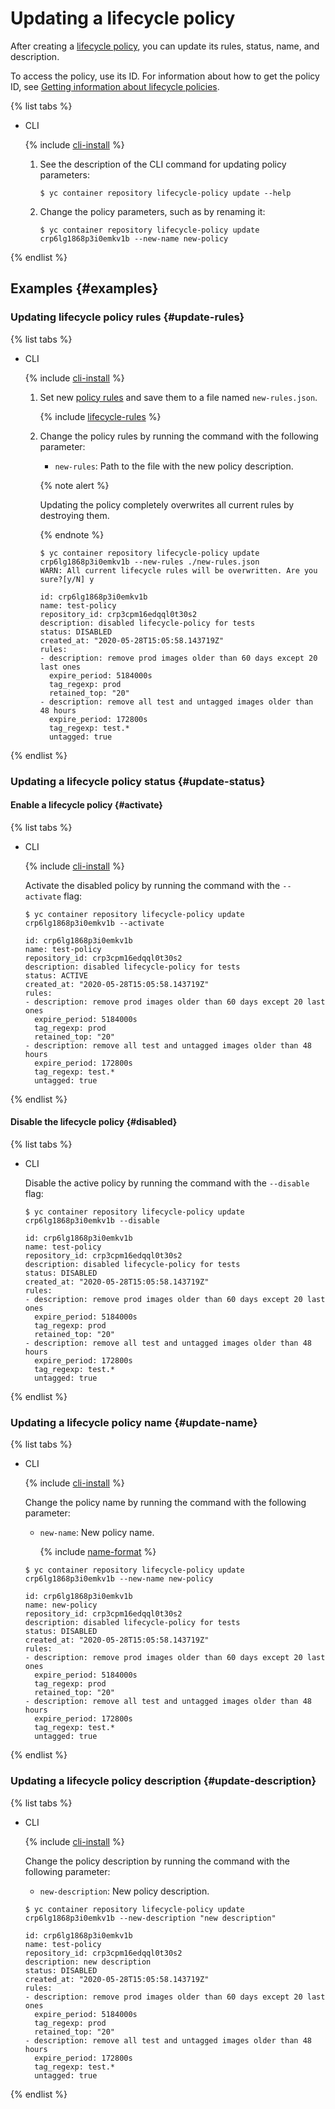 # Updating a lifecycle policy

After creating a [lifecycle policy](../../concepts/lifecycle-policy.md), you can update its rules, status, name, and description.

To access the policy, use its ID. For information about how to get the policy ID, see [Getting information about lifecycle policies](lifecycle-policy-list.md).

{% list tabs %}

- CLI

  {% include [cli-install](../../../_includes/cli-install.md) %}

  1. See the description of the CLI command for updating policy parameters:

      ```
      $ yc container repository lifecycle-policy update --help
      ```

  1. Change the policy parameters, such as by renaming it:

      ```
      $ yc container repository lifecycle-policy update crp6lg1868p3i0emkv1b --new-name new-policy
      ```

{% endlist %}

## Examples {#examples}

### Updating lifecycle policy rules {#update-rules}

{% list tabs %}

- CLI

    {% include [cli-install](../../../_includes/cli-install.md) %}

    1. Set new [policy rules](../../concepts/lifecycle-policy.md#lifecycle-rules) and save them to a file named `new-rules.json`.

        {% include [lifecycle-rules](../../../_includes/container-registry/lifecycle-rules.md) %}

    1. Change the policy rules by running the command with the following parameter:
        * `new-rules`: Path to the file with the new policy description.

        {% note alert %}

        Updating the policy completely overwrites all current rules by destroying them.

        {% endnote %}

        ```
        $ yc container repository lifecycle-policy update crp6lg1868p3i0emkv1b --new-rules ./new-rules.json
        WARN: All current lifecycle rules will be overwritten. Are you sure?[y/N] y
        
        id: crp6lg1868p3i0emkv1b
        name: test-policy
        repository_id: crp3cpm16edqql0t30s2
        description: disabled lifecycle-policy for tests
        status: DISABLED
        created_at: "2020-05-28T15:05:58.143719Z"
        rules:
        - description: remove prod images older than 60 days except 20 last ones
          expire_period: 5184000s
          tag_regexp: prod
          retained_top: "20"
        - description: remove all test and untagged images older than 48 hours
          expire_period: 172800s
          tag_regexp: test.*
          untagged: true
        ```

{% endlist %}

### Updating a lifecycle policy status {#update-status}

#### Enable a lifecycle policy {#activate}

{% list tabs %}

- CLI

    {% include [cli-install](../../../_includes/cli-install.md) %}

    Activate the disabled policy by running the command with the `--activate` flag:

    ```
    $ yc container repository lifecycle-policy update crp6lg1868p3i0emkv1b --activate
    
    id: crp6lg1868p3i0emkv1b
    name: test-policy
    repository_id: crp3cpm16edqql0t30s2
    description: disabled lifecycle-policy for tests
    status: ACTIVE
    created_at: "2020-05-28T15:05:58.143719Z"
    rules:
    - description: remove prod images older than 60 days except 20 last ones
      expire_period: 5184000s
      tag_regexp: prod
      retained_top: "20"
    - description: remove all test and untagged images older than 48 hours
      expire_period: 172800s
      tag_regexp: test.*
      untagged: true
    ```

{% endlist %}

#### Disable the lifecycle policy {#disabled}

{% list tabs %}

- CLI

    Disable the active policy by running the command with the `--disable` flag:

    ```
    $ yc container repository lifecycle-policy update crp6lg1868p3i0emkv1b --disable
    
    id: crp6lg1868p3i0emkv1b
    name: test-policy
    repository_id: crp3cpm16edqql0t30s2
    description: disabled lifecycle-policy for tests
    status: DISABLED
    created_at: "2020-05-28T15:05:58.143719Z"
    rules:
    - description: remove prod images older than 60 days except 20 last ones
      expire_period: 5184000s
      tag_regexp: prod
      retained_top: "20"
    - description: remove all test and untagged images older than 48 hours
      expire_period: 172800s
      tag_regexp: test.*
      untagged: true
    ```

{% endlist %}

### Updating a lifecycle policy name {#update-name}

{% list tabs %}

- CLI

    {% include [cli-install](../../../_includes/cli-install.md) %}

    Change the policy name by running the command with the following parameter:

    * `new-name`: New policy name.

        {% include [name-format](../../../_includes/name-format.md) %}

    ```
    $ yc container repository lifecycle-policy update crp6lg1868p3i0emkv1b --new-name new-policy
    
    id: crp6lg1868p3i0emkv1b
    name: new-policy
    repository_id: crp3cpm16edqql0t30s2
    description: disabled lifecycle-policy for tests
    status: DISABLED
    created_at: "2020-05-28T15:05:58.143719Z"
    rules:
    - description: remove prod images older than 60 days except 20 last ones
      expire_period: 5184000s
      tag_regexp: prod
      retained_top: "20"
    - description: remove all test and untagged images older than 48 hours
      expire_period: 172800s
      tag_regexp: test.*
      untagged: true
    ```

{% endlist %}

### Updating a lifecycle policy description {#update-description}

{% list tabs %}

- CLI

    {% include [cli-install](../../../_includes/cli-install.md) %}

    Change the policy description by running the command with the following parameter:
    * `new-description`: New policy description.

    ```
    $ yc container repository lifecycle-policy update crp6lg1868p3i0emkv1b --new-description "new description"
    
    id: crp6lg1868p3i0emkv1b
    name: test-policy
    repository_id: crp3cpm16edqql0t30s2
    description: new description
    status: DISABLED
    created_at: "2020-05-28T15:05:58.143719Z"
    rules:
    - description: remove prod images older than 60 days except 20 last ones
      expire_period: 5184000s
      tag_regexp: prod
      retained_top: "20"
    - description: remove all test and untagged images older than 48 hours
      expire_period: 172800s
      tag_regexp: test.*
      untagged: true
    ```

{% endlist %}


